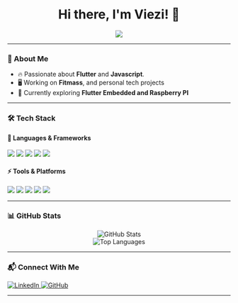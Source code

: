 <h1 align="center">Hi there, I'm Viezi! 👋</h1>

<p align="center">
  <img src="https://readme-typing-svg.herokuapp.com?font=Fira+Code&pause=2000&color=6A5ACD&width=500&lines=Developer+%7C+Tech+Enthusiast+%7C+Open+Source" />
</p>

---

### 🚀 About Me

- 🔥 Passionate about **Flutter** and **Javascript**.
- 🖥️ Working on **Fitmass**, and personal tech projects
- 🎯 Currently exploring **Flutter Embedded and Raspberry PI**

---

### 🛠️ Tech Stack

#### 🚀 Languages & Frameworks
<p align="left">
  <img src="https://img.shields.io/badge/Dart-%230175C2.svg?style=for-the-badge&logo=dart&logoColor=white" />
  <img src="https://img.shields.io/badge/Flutter-%2302569B.svg?style=for-the-badge&logo=flutter&logoColor=white" />
  <img src="https://img.shields.io/badge/Node.js-%23339933.svg?style=for-the-badge&logo=node.js&logoColor=white" />
  <img src="https://img.shields.io/badge/react-%2320232a.svg?style=for-the-badge&logo=react&logoColor=%2361DAFB" />
  <img src="https://img.shields.io/badge/Next-black?style=for-the-badge&logo=next.js&logoColor=white" />
</p>

#### ⚡ Tools & Platforms
<p align="left">
  <img src="https://img.shields.io/badge/AWS-%23FF9900.svg?style=for-the-badge&logo=amazon-aws&logoColor=white" />
  <img src="https://img.shields.io/badge/Raspberry%20Pi-%23C51A4A.svg?style=for-the-badge&logo=raspberry-pi&logoColor=white" />
  <img src="https://img.shields.io/badge/Git-%23F05033.svg?style=for-the-badge&logo=git&logoColor=white" />
  <img src="https://img.shields.io/badge/firebase-a08021?style=for-the-badge&logo=firebase&logoColor=ffcd34" />
  <img src="https://img.shields.io/badge/Linux-FCC624?style=for-the-badge&logo=linux&logoColor=black" />
</p>

---

### 📊 GitHub Stats
<p align="center">
<!--   <img src="https://github-readme-streak-stats.herokuapp.com/?user=VieziDev&theme=radical" alt="GitHub Streak" /> -->
<!--   <br> -->
  <img src="https://github-readme-stats.vercel.app/api?username=VieziDev&show_icons=true&theme=radical" alt="GitHub Stats" />
  <br>
  <img src="https://github-readme-stats.vercel.app/api/top-langs/?username=VieziDev&layout=compact&theme=radical" alt="Top Languages" />
</p>

---

### 📬 Connect With Me
<p align="left">
  <a href="https://www.linkedin.com/in/matheus-viezi-1879901a2" target="_blank">
    <img src="https://img.shields.io/badge/LinkedIn-%230A66C2.svg?style=for-the-badge&logo=linkedin&logoColor=white" alt="LinkedIn" />
  </a>
  <a href="https://github.com/VieziDev" target="_blank">
    <img src="https://img.shields.io/badge/GitHub-%23181717.svg?style=for-the-badge&logo=github&logoColor=white" alt="GitHub" />
  </a>
</p>

---
